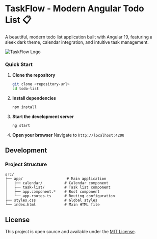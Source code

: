 # TaskFlow - Modern Angular Todo List 📋

A beautiful, modern todo list application built with Angular 19, featuring a sleek dark theme, calendar integration, and intuitive task management.

![TaskFlow Logo](https://img.shields.io/badge/TaskFlow-Todo%20List-4f46e5?style=for-the-badge&logo=angular&logoColor=white)

### Quick Start

1. **Clone the repository**
   ```bash
   git clone <repository-url>
   cd todo-list
   ```

2. **Install dependencies**
   ```bash
   npm install
   ```

3. **Start the development server**
   ```bash
   ng start
   ```

4. **Open your browser**
   Navigate to `http://localhost:4200`


## Development

### Project Structure
```
src/
├── app/                    # Main application
│   ├── calendar/          # Calendar component
│   ├── task-list/         # Task list component
│   ├── app.component.*    # Root component
│   └── app.routes.ts      # Routing configuration
├── styles.css             # Global styles
└── index.html             # Main HTML file
```

## License

This project is open source and available under the [MIT License](LICENSE).
